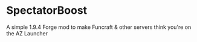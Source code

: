 # SpectatorBoost
A simple 1.9.4 Forge mod to make Funcraft & other servers think you're on the AZ Launcher
